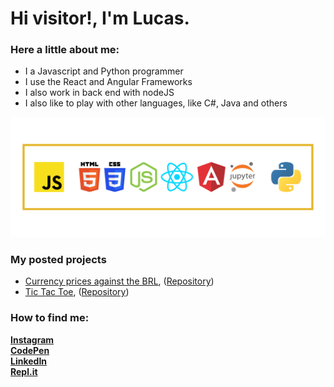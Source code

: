 <h1>Hi visitor!, I'm Lucas.</h1>

<h3>Here a little about me:</h3>
<ul>
  <li>I a Javascript and Python programmer</li>
  <li>I use the React and Angular Frameworks</li>
  <li>I also work in back end with nodeJS</li>
  <li>I also like to play with other languages, like C#, Java and others</li>
</ul>

<img src='languages.png'>

<h3>My posted projects</h3>
<ul>
  <li><a href='https://brl-currency-converter.vercel.app/'>Currency prices against the BRL</a>, (<a href='https://github.com/JoseLucasapp/currency-prices-against-the-BRL'>Repository</a>)</li>
  <li><a href='https://joselucasapp.github.io/Tic-tac-toe-game/'>Tic Tac Toe</a>, (<a href='https://github.com/JoseLucasapp/Tic-tac-toe-game'>Repository</a>)</li>
</ul>

<h3>How to find me: </h3>
<dl>
  <dt><a href='https://www.instagram.com/jlucasgf/?hl=pt-br'><b>Instagram</b></a></dt>
  <dt><a href='https://codepen.io/joselucasapp'><b>CodePen</b></a></dt>
  <dt><a href='https://www.linkedin.com/in/jos%C3%A9-lucas-freitas-8ba524150/'><b>LinkedIn</b></a></dt>
  <dt><a href='https://repl.it/@JoseLucasapp'><b>Repl.it</b></a></dt>
</dl>
<!--
**JoseLucasapp/JoseLucasapp** is a ✨ _special_ ✨ repository because its `README.md` (this file) appears on your GitHub profile.

Here are some ideas to get you started:

- 🔭 I’m currently working on ...
- 🌱 I’m currently learning ...
- 👯 I’m looking to collaborate on ...
- 🤔 I’m looking for help with ...
- 💬 Ask me about ...
- 📫 How to reach me: ...
- 😄 Pronouns: ...
- ⚡ Fun fact: ...
-->
